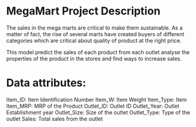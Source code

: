 # MegaMart Project Description 
The sales in the mega marts are critical to make them sustainable. As a matter of fact, the rise of several marts have created buyers of different categories which are critical about quality of product at the right price.

This model predict the sales of each product from each outlet analyse the properties of the product in the stores and find ways to increase sales.

# Data attributes: 
  Item_ID: Item Identification Number
  Item_W: Item Weight
  Item_Type: Item
  Item_MRP: MRP of the Product
  Outlet_ID: Outlet ID
  Outlet_Year: Outlet Establishment year
  Outlet_Size: Size of the outlet
  Outlet_Type: Type of the outlet
  Sales: Total sales from the outlet
